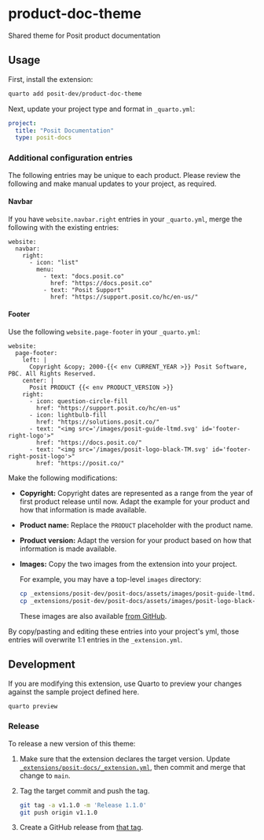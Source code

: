 # product-doc-theme

Shared theme for Posit product documentation

## Usage

First, install the extension:

```bash
quarto add posit-dev/product-doc-theme
```

Next, update your project type and format in `_quarto.yml`:

```yaml
project:
  title: "Posit Documentation"
  type: posit-docs
```

### Additional configuration entries

The following entries may be unique to each product. Please review the following and make manual updates to your project, as required.

#### Navbar

If you have `website.navbar.right` entries in your `_quarto.yml`,
merge the following with the existing entries:

```
website:
  navbar:
    right:
      - icon: "list"
        menu:
          - text: "docs.posit.co"
            href: "https://docs.posit.co"
          - text: "Posit Support"
            href: "https://support.posit.co/hc/en-us/"
```

#### Footer

Use the following `website.page-footer` in your `_quarto.yml`:

```
website:
  page-footer:
    left: |
      Copyright &copy; 2000-{{< env CURRENT_YEAR >}} Posit Software, PBC. All Rights Reserved.
    center: |
      Posit PRODUCT {{< env PRODUCT_VERSION >}}
    right:
      - icon: question-circle-fill
        href: "https://support.posit.co/hc/en-us"
      - icon: lightbulb-fill
        href: "https://solutions.posit.co/"
      - text: "<img src='/images/posit-guide-ltmd.svg' id='footer-right-logo'>"
        href: "https://docs.posit.co/"
      - text: "<img src='/images/posit-logo-black-TM.svg' id='footer-right-posit-logo'>"
        href: "https://posit.co/"
```

Make the following modifications:

-   **Copyright:** Copyright dates are represented as a range from the year of
    first product release until now. Adapt the example for your product and
    how that information is made available.

-   **Product name:** Replace the `PRODUCT` placeholder with the product name.

-   **Product version:** Adapt the version for your product based on how that
    information is made available.

-   **Images:** Copy the two images from the extension into your project.

    For example, you may have a top-level `images` directory:

    ```bash
    cp _extensions/posit-dev/posit-docs/assets/images/posit-guide-ltmd.svg images
    cp _extensions/posit-dev/posit-docs/assets/images/posit-logo-black-TM.svg images
    ```

    These images are also available [from
    GitHub](https://github.com/posit-dev/product-doc-theme/tree/main/_extensions/posit-docs/assets/images).

By copy/pasting and editing these entries into your project's yml, those entries will overwrite 1:1 entries in the `_extension.yml`.

## Development

If you are modifying this extension, use Quarto to preview your changes
against the sample project defined here.

```bash
quarto preview
```

### Release

To release a new version of this theme:

1.  Make sure that the extension declares the target version. Update
    [`_extensions/posit-docs/_extension.yml`](https://github.com/posit-dev/product-doc-theme/blob/main/_extensions/posit-docs/_extension.yml),
    then commit and merge that change to `main`.

2.  Tag the target commit and push the tag.

    ```bash
    git tag -a v1.1.0 -m 'Release 1.1.0'
    git push origin v1.1.0
    ```

3.  Create a GitHub release from [that tag](https://github.com/posit-dev/product-doc-theme/tags).
